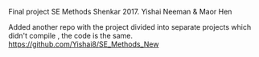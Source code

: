 Final project SE Methods Shenkar 2017.
Yishai Neeman & Maor Hen

Added another repo with the project divided into separate projects which didn't compile , the code is the same.
https://github.com/Yishai8/SE_Methods_New
